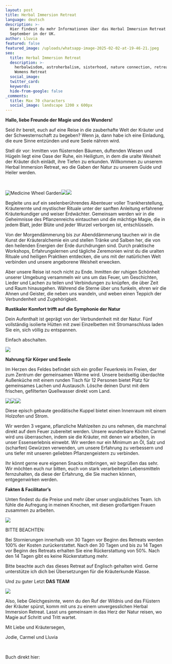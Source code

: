```yaml
---
layout: post
title: Herbal Immersion Retreat
language: deutsch
description: >-
  Hier findest du mehr Informationen über das Herbal Immersion Retreat in
  September in der UK.
author: Lluvia
featured: false
featured_image: /uploads/whatsapp-image-2025-02-02-at-19-46-21.jpeg
seo:
  title: Herbal Immersion Retreat
  description: >-
    herbalwisdom, astroherbalism, sisterhood, nature connection, retreat, UK,
    Womens Retreat
  social_image:
  twitter_card:
  keywords:
  hide-from-google: false
_comments:
  title: Max 70 characters
  social_image: landscape 1200 x 600px
---
```

**Hallo, liebe Freunde der Magie und des Wunders!**

Seid ihr bereit, euch auf eine Reise in die zauberhafte Welt der Kräuter und der Schwesternschaft zu begeben? Wenn ja, dann habe ich eine Einladung, die eure Sinne entzünden und eure Seele nähren wird.

Stell dir vor: Inmitten von flüsternden Bäumen, duftenden Wiesen und Hügeln liegt eine Oase der Ruhe, ein Heiligtum, in dem die uralte Weisheit der Kräuter dich einlädt, ihre Tiefen zu erkunden. Willkommen zu unserem Herbal Immersion Retreat, wo die Gaben der Natur zu unserem Guide und Heiler werden.

&nbsp;

![Medicine Wheel Garden](/uploads/mandala-2022-1.jpeg)![](/uploads/iachusol-enaid-towards-valley-1.jpg)![](/uploads/tree-in-corner-of-valley-2.jpg)

Begleite uns auf ein seelenberührendes Abenteuer voller Trankherstellung, Kräuterernte und mystischer Rituale unter der sanften Anleitung erfahrener Kräuterkundiger und weiser Erdwächter. Gemeinsam werden wir in die Geheimnisse des Pflanzenreichs eintauchen und die mächtige Magie, die in jedem Blatt, jeder Blüte und jeder Wurzel verborgen ist, entschlüsseln.

Von der Morgendämmerung bis zur Abenddämmerung tauchen wir in die Kunst der Kräuteralchemie ein und stellen Tränke und Salben her, die von den heilenden Energien der Erde durchdrungen sind. Durch praktische Workshops, Erfahrungslernen und tägliche Zeremonien wirst du die uralten Rituale und heiligen Praktiken entdecken, die uns mit der natürlichen Welt verbinden und unsere angeborene Weisheit erwecken.

Aber unsere Reise ist noch nicht zu Ende. Inmitten der ruhigen Schönheit unserer Umgebung versammeln wir uns um das Feuer, um Geschichten, Lieder und Lachen zu teilen und Verbindungen zu knüpfen, die über Zeit und Raum hinausgehen. Während die Sterne über uns funkeln, ehren wir die Ahnen und Geister, die neben uns wandeln, und weben einen Teppich der Verbundenheit und Zugehörigkeit.

**Rustikaler Komfort trifft auf die Symphonie der Natur**

Dein Aufenthalt ist geprägt von der Verbundenheit mit der Natur. Fünf vollständig isolierte Hütten mit zwei Einzelbetten mit Stromanschluss laden Sie ein, sich völlig zu entspannen.

Einfach abschalten.

![](/uploads/inside-hydrangea-pod.jpg)

**Nahrung für Körper und Seele**

Im Herzen des Feldes befindet sich ein großer Feuerkreis im Freien, der zum Zentrum der gemeinsamen Wärme wird. Unsere beidseitig überdachte Außenküche mit einem runden Tisch für 12 Personen bietet Platz für gemeinsames Lachen und Austausch. Lösche deinen Durst mit dem frischen, gefilterten Quellwasser direkt vom Land.

![](/uploads/kitchen-large-pano.jpg)![](/uploads/whatsapp-image-2024-04-28-at-18-09-48-2.jpeg)![](/uploads/whatsapp-image-2024-04-28-at-18-09-45.jpeg)

Diese episch gebaute geodätische Kuppel bietet einen Innenraum mit einem Holzofen und Strom.

Wir werden 3 vegane, pflanzliche Mahlzeiten zu uns nehmen, die manchmal direkt auf dem Feuer zubereitet werden. Unsere wunderbare Köchin Carmel wird uns überraschen, indem sie die Kräuter, mit denen wir arbeiten, in unser Essenserlebnis einwebt. Wir werden nur ein Minimum an Öl, Salz und (scharfen) Gewürzen verwenden, um unsere Erfahrung zu verbessern und uns tiefer mit unseren geliebten Pflanzengeistern zu verbinden.

Ihr könnt gerne eure eigenen Snacks mitbringen, wir begrüßen das sehr. Wir möchten euch nur bitten, euch von stark verarbeiteten Lebensmitteln fernzuhalten, da diese der Erfahrung, die Sie machen können, entgegenwirken werden.

**Fakten & Facilitator’s**

Unten findest du die Preise und mehr über unser unglaubliches Team. Ich fühle die Aufregung in meinen Knochen, mit diesen großartigen Frauen zusammen zu arbeiten.

![](/uploads/6.jpg)

BITTE BEACHTEN:

Bei Stornierungen innerhalb von 30 Tagen vor Beginn des Retreats werden 100% der Kosten zurückerstattet. Nach den 30 Tagen und bis zu 14 Tagen vor Beginn des Retreats erhalten Sie eine Rückerstattung von 50%. Nach den 14 Tagen gibt es keine Rückerstattung mehr.

Bitte beachte auch das dieses Retreat auf Englisch gehalten wird. Gerne unterstütze ich dich bei Übersetzungen für die Kräuterkunde Klasse.

Und zu guter Letzt **DAS TEAM**

![](/uploads/5.jpg)

Also, liebe Gleichgesinnte, wenn du den Ruf der Wildnis und das Flüstern der Kräuter spürst, komm mit uns zu einem unvergesslichen Herbal Immersion Retreat. Lasst uns gemeinsam in das Herz der Natur reisen, wo Magie auf Schritt und Tritt wartet.

Mit Liebe und Kräutersegen,

Jodie, Carmel und Lluvia

&nbsp;

Buch direkt hier:

<br>